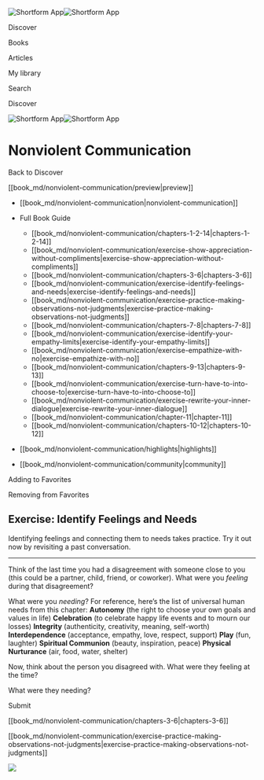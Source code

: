 ![Shortform App](/img/logo.36a2399e.svg)![Shortform App](/img/logo-dark.70c1b072.svg)

Discover

Books

Articles

My library

Search

Discover

![Shortform App](/img/logo.36a2399e.svg)![Shortform App](/img/logo-dark.70c1b072.svg)

# Nonviolent Communication

Back to Discover

[[book_md/nonviolent-communication/preview|preview]]

  * [[book_md/nonviolent-communication|nonviolent-communication]]
  * Full Book Guide

    * [[book_md/nonviolent-communication/chapters-1-2-14|chapters-1-2-14]]
    * [[book_md/nonviolent-communication/exercise-show-appreciation-without-compliments|exercise-show-appreciation-without-compliments]]
    * [[book_md/nonviolent-communication/chapters-3-6|chapters-3-6]]
    * [[book_md/nonviolent-communication/exercise-identify-feelings-and-needs|exercise-identify-feelings-and-needs]]
    * [[book_md/nonviolent-communication/exercise-practice-making-observations-not-judgments|exercise-practice-making-observations-not-judgments]]
    * [[book_md/nonviolent-communication/chapters-7-8|chapters-7-8]]
    * [[book_md/nonviolent-communication/exercise-identify-your-empathy-limits|exercise-identify-your-empathy-limits]]
    * [[book_md/nonviolent-communication/exercise-empathize-with-no|exercise-empathize-with-no]]
    * [[book_md/nonviolent-communication/chapters-9-13|chapters-9-13]]
    * [[book_md/nonviolent-communication/exercise-turn-have-to-into-choose-to|exercise-turn-have-to-into-choose-to]]
    * [[book_md/nonviolent-communication/exercise-rewrite-your-inner-dialogue|exercise-rewrite-your-inner-dialogue]]
    * [[book_md/nonviolent-communication/chapter-11|chapter-11]]
    * [[book_md/nonviolent-communication/chapters-10-12|chapters-10-12]]
  * [[book_md/nonviolent-communication/highlights|highlights]]
  * [[book_md/nonviolent-communication/community|community]]



Adding to Favorites 

Removing from Favorites 

## Exercise: Identify Feelings and Needs

Identifying feelings and connecting them to needs takes practice. Try it out now by revisiting a past conversation.

* * *

Think of the last time you had a disagreement with someone close to you (this could be a partner, child, friend, or coworker). What were you _feeling_ during that disagreement?

What were you _needing_? For reference, here’s the list of universal human needs from this chapter: **Autonomy** (the right to choose your own goals and values in life) **Celebration** (to celebrate happy life events and to mourn our losses) **Integrity** (authenticity, creativity, meaning, self-worth) **Interdependence** (acceptance, empathy, love, respect, support) **Play** (fun, laughter) **Spiritual Communion** (beauty, inspiration, peace) **Physical Nurturance** (air, food, water, shelter)

Now, think about the person you disagreed with. What were they feeling at the time?

What were they needing?

Submit 

[[book_md/nonviolent-communication/chapters-3-6|chapters-3-6]]

[[book_md/nonviolent-communication/exercise-practice-making-observations-not-judgments|exercise-practice-making-observations-not-judgments]]

![](https://bat.bing.com/action/0?ti=56018282&Ver=2&mid=e2ce07d8-6c3d-4c23-8d7a-327d076079cc&sid=f30c5e70639211ee87d33f0876d93783&vid=f30c9700639211eeb3a75d830392c94f&vids=0&msclkid=N&pi=0&lg=en-US&sw=800&sh=600&sc=24&nwd=1&tl=Shortform%20%7C%20Nonviolent%20Communication&p=https%3A%2F%2Fwww.shortform.com%2Fapp%2Fbook%2Fnonviolent-communication%2Fexercise-identify-feelings-and-needs&r=&lt=466&evt=pageLoad&sv=1&rn=745799)

